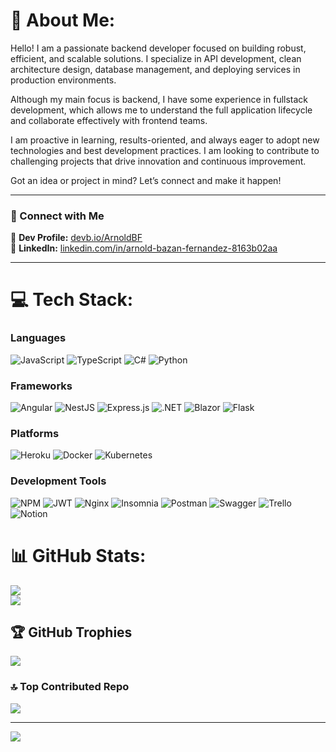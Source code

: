 # 💫 About Me:
Hello! I am a passionate backend developer focused on building robust, efficient, and scalable solutions. I specialize in API development, clean architecture design, database management, and deploying services in production environments.

Although my main focus is backend, I have some experience in fullstack development, which allows me to understand the full application lifecycle and collaborate effectively with frontend teams.

I am proactive in learning, results-oriented, and always eager to adopt new technologies and best development practices. I am looking to contribute to challenging projects that drive innovation and continuous improvement.

Got an idea or project in mind? Let’s connect and make it happen!

---

### 🚀 Connect with Me

🔗 **Dev Profile:** [devb.io/ArnoldBF](https://devb.io/ArnoldBF)  
💼 **LinkedIn:** [linkedin.com/in/arnold-bazan-fernandez-8163b02aa](https://www.linkedin.com/in/arnold-bazan-fernandez-8163b02aa)

---

# 💻 Tech Stack:

### Languages
![JavaScript](https://img.shields.io/badge/javascript-%23323330.svg?style=for-the-badge&logo=javascript&logoColor=%23F7DF1E) 
![TypeScript](https://img.shields.io/badge/typescript-%23007ACC.svg?style=for-the-badge&logo=typescript&logoColor=white) 
![C#](https://img.shields.io/badge/c%23-%23239120.svg?style=for-the-badge&logo=csharp&logoColor=white) 
![Python](https://img.shields.io/badge/python-%233776AB.svg?style=for-the-badge&logo=python&logoColor=white)

### Frameworks
![Angular](https://img.shields.io/badge/angular-%23DD0031.svg?style=for-the-badge&logo=angular&logoColor=white) 
![NestJS](https://img.shields.io/badge/nestjs-%23E0234E.svg?style=for-the-badge&logo=nestjs&logoColor=white) 
![Express.js](https://img.shields.io/badge/express.js-%23404d59.svg?style=for-the-badge&logo=express&logoColor=%2361DAFB) 
![.NET](https://img.shields.io/badge/.NET-%230078D7.svg?style=for-the-badge&logo=dotnet&logoColor=white) 
![Blazor](https://img.shields.io/badge/blazor-%23007ACC.svg?style=for-the-badge&logo=blazor&logoColor=white) 
![Flask](https://img.shields.io/badge/flask-%23000000.svg?style=for-the-badge&logo=flask&logoColor=white)

### Platforms
![Heroku](https://img.shields.io/badge/heroku-%23430098.svg?style=for-the-badge&logo=heroku&logoColor=white) 
![Docker](https://img.shields.io/badge/docker-%230db7ed.svg?style=for-the-badge&logo=docker&logoColor=white) 
![Kubernetes](https://img.shields.io/badge/kubernetes-%23326ce5.svg?style=for-the-badge&logo=kubernetes&logoColor=white)

### Development Tools
![NPM](https://img.shields.io/badge/NPM-%23CB3837.svg?style=for-the-badge&logo=npm&logoColor=white) 
![JWT](https://img.shields.io/badge/JWT-black?style=for-the-badge&logo=JSON%20web%20tokens) 
![Nginx](https://img.shields.io/badge/nginx-%23009639.svg?style=for-the-badge&logo=nginx&logoColor=white) 
![Insomnia](https://img.shields.io/badge/Insomnia-black?style=for-the-badge&logo=insomnia&logoColor=5849BE) 
![Postman](https://img.shields.io/badge/Postman-FF6C37?style=for-the-badge&logo=postman&logoColor=white) 
![Swagger](https://img.shields.io/badge/-Swagger-%23Clojure?style=for-the-badge&logo=swagger&logoColor=white) 
![Trello](https://img.shields.io/badge/Trello-%23026AA7.svg?style=for-the-badge&logo=Trello&logoColor=white) 
![Notion](https://img.shields.io/badge/Notion-%23000000.svg?style=for-the-badge&logo=notion&logoColor=white)

# 📊 GitHub Stats:
![](https://github-readme-stats.vercel.app/api?username=ArnoldBF&theme=tokyonight&hide_border=false&include_all_commits=false&count_private=false)<br/>
![](https://github-readme-streak-stats.herokuapp.com/?user=ArnoldBF&theme=tokyonight&hide_border=false)<br/>

## 🏆 GitHub Trophies
![](https://github-profile-trophy.vercel.app/?username=ArnoldBF&theme=tokyonight&no-frame=false&no-bg=false&margin-w=4)

### 🔝 Top Contributed Repo
![](https://github-contributor-stats.vercel.app/api?username=ArnoldBF&limit=5&theme=dark&combine_all_yearly_contributions=true)

---
[![](https://visitcount.itsvg.in/api?id=ArnoldBF&icon=0&color=0)](https://visitcount.itsvg.in)

<!-- Proudly created with GPRM ( https://gprm.itsvg.in ) -->
